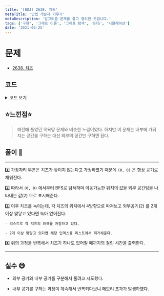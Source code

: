 ```yaml
---
title: '[BOJ] 2638. 치즈'
metaTitle: '만렙 개발자 키우기'
metaDescription: '알고리즘 문제를 풀고 정리한 곳입니다.'
tags: ['구현', '그래프 이론', '그래프 탐색', 'BFS', '시뮬레이션']
date: '2021-02-25'
---
```


# 문제
- [2638. 치즈](https://www.acmicpc.net/problem/2638)

## 코드

<details><summary> 코드 보기 </summary>

``` java
import java.awt.Point;
import java.io.BufferedReader;
import java.io.IOException;
import java.io.InputStreamReader;
import java.util.ArrayList;
import java.util.Arrays;
import java.util.LinkedList;
import java.util.List;
import java.util.Queue;
import java.util.StringTokenizer;

public class Q2638 {
    static int n, m, arr[][];
    static int dx[] = {-1, 0, 1, 0}, dy[] = {0, 1, 0, -1};
    static List<Point> cheese = new ArrayList<>();
    static boolean visited[][];
    static final int OUT = 2;

    public static void main(String[] args) throws IOException {
        init();
        solution();
    }

    private static void solution() {
        int time = 0;
        while(!cheese.isEmpty()){
            makeOutside();
            calc();
            time += 1;
        }
        System.out.println(time);
    }

    private static void calc() {
        List<Point> remove = new ArrayList<>();

        for (int i = 0; i < cheese.size(); i++) {
            Point here = cheese.get(i);
            int count = 0;
            for (int j = 0; j < 4; j++) {
                int nx = here.x + dx[j], ny = here.y + dy[j];
                if(arr[nx][ny] == OUT)
                    count += 1;
            }
            if(count >= 2){
                remove.add(new Point(here.x, here.y));
                cheese.remove(i);
                i -= 1;
            }
        }

        for (Point p : remove)
            arr[p.x][p.y] = 0;
    }

    private static void makeOutside() {
        Queue<Point> q = new LinkedList<>();
        q.add(new Point(0, 0));

        for (int i = 0; i < n; i++)
            Arrays.fill(visited[i], false);
        visited[0][0] = true;

        while (!q.isEmpty()) {
            Point here = q.poll();
            for (int k = 0; k < 4; k++) {
                int nx = here.x + dx[k], ny = here.y + dy[k];
                if(!isBorder(nx, ny)) continue;
                if(arr[nx][ny] == 1 || visited[nx][ny]) continue;
                visited[nx][ny] = true;
                arr[nx][ny] = OUT;
                q.add(new Point(nx, ny));
            }
        }
    }

    private static boolean isBorder(int x, int y) {
        return (x >= 0 && x < n && y >= 0 && y < m);
    }

    private static void init() throws IOException {
        BufferedReader br = new BufferedReader(new InputStreamReader(System.in));
        StringTokenizer st = new StringTokenizer(br.readLine());
        n = stoi(st.nextToken());
        m = stoi(st.nextToken());
        arr = new int[n][m];
        visited = new boolean[n][m];
        for (int i = 0; i < n; i++) {
            st = new StringTokenizer(br.readLine());
            for (int j = 0; j < m; j++) {
                arr[i][j] = stoi(st.nextToken());
                if(arr[i][j] == 1){
                    cheese.add(new Point(i, j));
                }
            }
        }
    }

    static int stoi(String str) {
        return Integer.parseInt(str);
    }
}
/*
8 9
0 0 0 0 0 0 0 0 0
0 0 0 0 0 0 0 0 0
0 1 1 0 0 0 1 1 0
0 1 0 1 1 1 0 1 0
0 1 0 0 1 0 0 1 0
0 1 0 1 1 1 0 1 0
0 1 1 0 0 0 1 1 0
0 0 0 0 0 0 0 0 0
 */
```

</details>

## ⭐️느낀점⭐️
> 예전에 풀었던 목욕탕 문제와 비슷한 느낌이었다. 하지만 이 문제는 내부에 가둬지는 공간을 구하는 대신 외부의 공간만 구하면 된다.
>

## 풀이 📣
<hr/>

1️⃣ 가장자리 부분은 치즈가 놓이지 않는다고 가정하였기 때문에 `(0, 0)` 은 항상 공기로 채워진다.


2️⃣ 따라서 `(0, 0)` 에서부터 BFS로 탐색하며 이동가능한 위치의 값을 외부 공간임을 나타내는 값(2) 으로 표시해준다.


3️⃣ 이후 치즈를 녹이는데, 각 치즈의 위치에서 4방향으로 따져보고 외부공기(2) 를 2개 이상 맞닿고 있다면 녹아 없어진다.

    - 리스트로 각 치즈의 좌표를 저장하고 있다.

    - 2개 이상 맞닿고 있다면 해당 인덱스를 리스트에서 제거해준다.


4️⃣ 위의 과정을 반복해서 치즈가 하나도 없어질 때까지의 걸린 시간을 출력한다.

<hr/>

## 실수 😅
- 외부 공기와 내부 공기를 구분해서 풀려고 시도했다.

- 내부 공기를 구하는 과정이 계속해서 반복되다보니 메모리 초과가 발생하였다.
